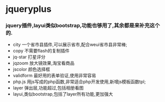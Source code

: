 # jqueryplus
### jquery插件,layui类似bootstrap,功能也够用了,其余都是来补充这个的.
- city  一个省市县插件,可以展示省市,配合weui省市县非常棒;
- copy 不需要flash的复制插件
- jq-star 打星评分
- jqzoom 放大镜效果,淘宝看商品
- jscolor 颜色选择框
- validform 最好用的表单验证,使用非常容易
- php.js 用js写成的php函数,非常适合php开发使用,新增js模板函数tpl;
- layer 弹出层,功能超过,包括相册看图
- layui,类似bootstrap,包括了layer所有功能,更加强大
